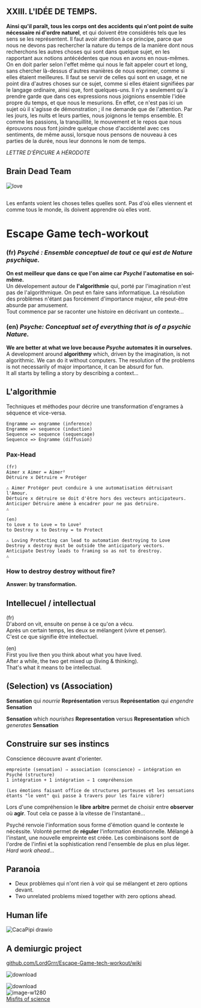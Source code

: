 ## XXIII. L'IDÉE DE TEMPS.
**Ainsi qu'il paraît, tous les corps ont des accidents qui n'ont point de suite
nécessaire ni d'ordre naturel**, et qui doivent être considérés tels que les sens
se les représentent. Il faut avoir attention à ce principe, parce que nous ne
devons pas rechercher la nature du temps de la manière dont nous
recherchons les autres choses qui sont dans quelque sujet, en les rapportant
aux notions antécédentes que nous en avons en nous-mêmes. On en doit
parler selon l'effet même qui nous le fait appeler court et long, sans chercher
là-dessus d'autres manières de nous exprimer, comme si elles étaient
meilleures. Il faut se servir de celles qui sont en usage, et ne point dira
d'autres choses sur ce sujet, comme si elles étaient signifiées par le langage
ordinaire, ainsi que, font quelques-uns. Il n'y a seulement qu'à prendre garde
que dans ces expressions nous joignions ensemble l'idée propre du temps, et
que nous le mesurions. En effet, ce n'est pas ici un sujet où il s'agisse de
démonstration ; il ne demande que de l'attention. Par les jours, les nuits et
leurs parties, nous joignons le temps ensemble. Et comme les passions, la
tranquillité, le mouvement et le repos que nous éprouvons nous font joindre
quelque chose d'accidentel avec ces sentiments, de même aussi, lorsque
nous pensons de nouveau à ces parties de la durée, nous leur donnons le
nom de temps.

_LETTRE D'ÉPICURE A HÉRODOTE_
## Brain Dead Team

![love](https://github.com/user-attachments/assets/ae764295-c53a-4721-99cc-de501acc1b2a)



##
Les enfants voient les choses telles quelles sont. Pas d'où elles viennent et comme tous le monde, ils doivent apprendre où elles vont.
# Escape Game tech-workout
### (fr)  _Psyché : Ensemble conceptuel de tout ce qui est de Nature psychique._

**On est meilleur que dans ce que l'on aime car _Psyché_ l'automatise en soi-même.**   
Un dévelopement autour de **l'algorithmie** qui, porté par l'imagination n'est pas de l'algorithmique. On peut en faire sans informatique. La résolution des problèmes n'étant pas forcément d'importance majeur, elle peut-être absurde par amusement.  
Tout commence par se raconter une histoire en décrivant un contexte...  

### (en) _Psyche: Conceptual set of everything that is of a psychic Nature._
**We are better at what we love because _Psyche_ automates it in ourselves.**  
A development around **algorithmy** which, driven by the imagination, is not algorithmic. We can do it without computers. The resolution of the problems is not necessarily of major importance, it can be absurd for fun.  
It all starts by telling a story by describing a context...

## L'algorithmie
Techniques et méthodes pour décrire une transformation d'engrames à séquence et vice-versa.
```
Engramme => engramme (inference)
Engramme => sequence (induction)
Sequence => sequence (sequencage)
Sequence => Engramme (diffusion)
```

### Pax-Head
```
(fr)
Aimer x Aimer = Aimer²  
Détruire x Détruire = Protéger

⚠️ Aimer Protéger peut conduire à une automatisation détruisant l'Amour.
Dértuire x détruire se doit d'être hors des vecteurs anticipateurs.
Anticiper Détruire amène à encadrer pour ne pas detruire.
⚠️
```
```
(en)
to Love x to Love = to Love²  
to Destroy x to Destroy = to Protect

⚠️ Loving Protecting can lead to automation destroying to Love
Destroy x destroy must be outside the anticipatory vectors.
Anticipate Destroy leads to framing so as not to drestroy.
⚠️
```
### How to destroy destroy without fire?  
**Answer: by transformation.**

## Intellecuel / intellectual
(fr)  
D'abord on vit, ensuite on pense à ce qu'on a vécu.  
Après un certain temps, les deux se mélangent (vivre et penser).  
C'est ce que signifie être intellectuel.  
  
(en)  
First you live then you think about what you have lived.  
After a while, the two get mixed up (living & thinking).  
That's what it means to be intellectual.  

## (**Selection**) vs (**Association**)  
**Sensation** qui _nourrie_ **Représentation** versus **Représentation** qui _engendre_ **Sensation**   

**Sensation** which _nourishes_ **Representation** versus **Representation** which _generates_ **Sensation**

## Construire sur ses instincs
Conscience découvre avant d'orienter.  
```
empreinte (sensation) ⇒ association (conscience) ⇒ intégration en Psyché (structure)
1 intégration + 1 intégration ⇒ 1 compréhension

(Les émotions faisant office de structures porteuses et les sensations étants "le vent" qui passe à travers pour les faire vibrer)
```
Lors d'une compréhension le **libre arbitre** permet de choisir entre **observer** où **agir**. Tout cela ce passe à la vitesse de l'instantané...
  
Psyché renvoie l'information sous forme d'émotion quand le contexte le nécéssite. Volonté permet de **réguler** l'information émotionnelle. Mélangé à l'instant, une nouvelle empreinte est créée. Les combinaisons sont de l'ordre de l'infini et la sophistication rend l'ensemble de plus en plus léger. _Hard work ahead_...


## Paranoia
* Deux problèmes qui n'ont rien à voir qui se mélangent et zero options devant.
* Two unrelated problems mixed together with zero options ahead.

## Human life
![CacaPipi drawio](https://github.com/user-attachments/assets/391fab25-1013-4335-8e4a-72e834580699)

## A demiurgic project
[github.com/LordGrrr/Escape-Game-tech-workout/wiki](https://github.com/LordGrrr/Escape-Game-tech-workout/wiki)  

  
![download](https://github.com/LordGrrr/Escape-Game-tech-workout/assets/134517577/2f7d3e22-1067-464a-a2a8-45509cdf4c7d)

![download](https://github.com/LordGrrr/Escape-Game-tech-workout/assets/134517577/3d8e4897-b717-4fcc-9db3-f34cb9911e61)  
![image-w1280](https://github.com/LordGrrr/Escape-Game-tech-workout/assets/134517577/d4125c91-9306-4800-a3ee-4620631ac855)  
[Misfits of science](https://youtu.be/bjq-LAqakHw?si=IC0ylQsL_fvL_tGG)

